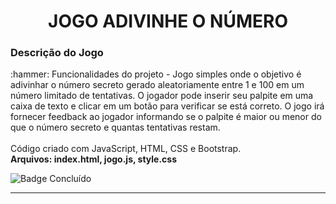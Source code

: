 <h1 align="center">JOGO ADIVINHE O NÚMERO</h1>
<h3>Descrição do Jogo</h3>
:hammer: Funcionalidades do projeto - Jogo simples onde o objetivo é adivinhar o número secreto gerado aleatoriamente entre 1 e 100 em um número limitado de tentativas. O jogador pode inserir seu palpite em uma caixa de texto e clicar em um botão para verificar se está correto. O jogo irá fornecer feedback ao jogador informando se o palpite é maior ou menor do que o número secreto e quantas tentativas restam.
<br><br>
Código criado com JavaScript, HTML, CSS e Bootstrap.
<br>
<b>Arquivos: index.html, jogo.js, style.css</b>

![Badge Concluído](http://img.shields.io/static/v1?label=STATUS&message=CONCLUÍDO&color=GREEN&style=for-the-badge)


<hr>
